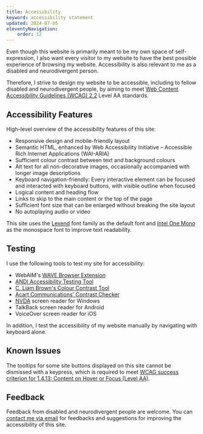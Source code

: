 ```yaml
---
title: Accessibility
keyword: accessibility statement
updated: 2024-07-05
eleventyNavigation:
    order: 12
---
```


Even though this website is primarily meant to be my own space of self-expression, I also want every visitor to my website to have the best possible experience of browsing my website. Accessibility is also relevant to me as a disabled and neurodivergent person.

Therefore, I strive to design my website to be accessible, including to fellow disabled and neurodivergent people, by aiming to meet [Web Content Accessibility Guidelines (WCAG) 2.2](https://www.w3.org/WAI/standards-guidelines/wcag/) Level AA standards.

## Accessibility Features

High-level overview of the accessibility features of this site:
* Responsive design and mobile-friendly layout
* Semantic HTML, enhanced by Web Accessibility Initiative – Accessible Rich Internet Applications (WAI-ARIA)
* Sufficient colour contrast between text and background colours
*  Alt text for all non-decorative images, occasionally accompanied with longer image descriptions
* Keyboard navigation-friendly: Every interactive element can be focused and interacted with keyboard buttons, with visible outline when focused
* Logical content and heading flow
* Links to skip to the main content or the top of the page
* Sufficient font size that can be enlarged without breaking the site layout
* No autoplaying audio or video

This site uses the [Lexend](https://www.lexend.com/) font family as the default font and [Intel One Mono](https://www.intel.com/content/www/us/en/company-overview/one-monospace-font.html) as the monospace font to improve text readability.

## Testing

I use the following tools to test my site for accessibility:
* WebAIM's [WAVE Browser Extension](https://wave.webaim.org/extension/)
* [ANDI Accessibility Testing Tool](https://www.ssa.gov/accessibility/andi/help/install.html)
* [C. Liam Brown's Colour Contrast Tool](https://cliambrown.com/contrast/)
* [Acart Communications' Contrast Checker](https://contrastchecker.com/)
* [NVDA](https://www.nvaccess.org/about-nvda/) screen reader for Windows
* TalkBack screen reader for Android
* VoiceOver screen reader for iOS

In addition, I test the accessibility of my website manually by navigating with keyboard alone.

## Known Issues

The tooltips for some site buttons displayed on this site cannot be dismissed with a keypress, which is required to meet [WCAG success criterion for 1.4.13: Content on Hover or Focus (Level AA)](https://www.w3.org/WAI/WCAG21/Understanding/content-on-hover-or-focus.html).

## Feedback

Feedback from disabled and neurodivergent people are welcome. You can [contact me via email](mailto:{{sitemeta.siteAuthor.email}}) for feedbacks and suggestions for improving the accessibility of this site.